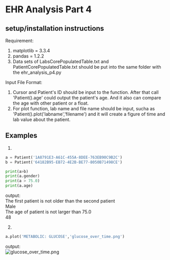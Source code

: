 # EHR Analysis Part 4
## setup/installation instructions
Requirement: 
1. matplotlib = 3.3.4
2. pandas = 1.2.2
3. Data sets of LabsCorePopulatedTable.txt and PatientCorePopulatedTable.txt should be put into the same folder with the ehr_analysis_p4.py

Input File Format:  
1. Cursor and Patient's ID should be input to the function. After that call 'Patient().age' could output the patient's age. And it also can compare the age with other patient or a float. 
2. For plot function, lab name and file name should be input, sucha as 'Patient().plot('labname','filename') and it will create a figure of time and lab value about the patient.

## Examples
1. 
```python
a = Patient('1A8791E3-A61C-455A-8DEE-763EB90C9B2C')
b = Patient('64182B95-EB72-4E2B-BE77-8050B71498CE')

print(a>b)
print(a.gender)
print(a > 75.0)
print(a.age)

```
output:  
The first patient is not older than the second patient  
Male  
The age of patient is not larger than 75.0  
48  

2. 
```python
a.plot('METABOLIC: GLUCOSE','glucose_over_time.png')

```

output:  
![glucose_over_time.png](https://i.loli.net/2021/03/31/SVq8dbp3MjHPYOs.png)
